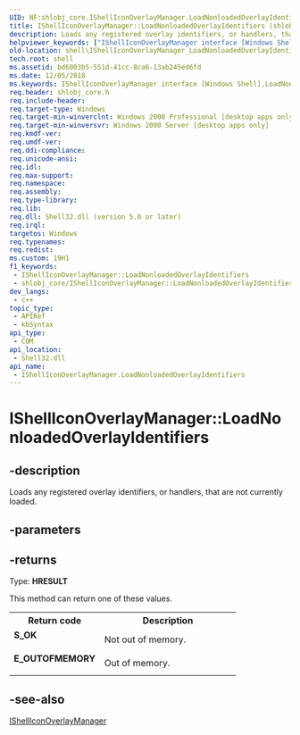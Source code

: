 ```yaml
---
UID: NF:shlobj_core.IShellIconOverlayManager.LoadNonloadedOverlayIdentifiers
title: IShellIconOverlayManager::LoadNonloadedOverlayIdentifiers (shlobj_core.h)
description: Loads any registered overlay identifiers, or handlers, that are not currently loaded.
helpviewer_keywords: ["IShellIconOverlayManager interface [Windows Shell]","LoadNonloadedOverlayIdentifiers method","IShellIconOverlayManager.LoadNonloadedOverlayIdentifiers","IShellIconOverlayManager::LoadNonloadedOverlayIdentifiers","LoadNonloadedOverlayIdentifiers","LoadNonloadedOverlayIdentifiers method [Windows Shell]","LoadNonloadedOverlayIdentifiers method [Windows Shell]","IShellIconOverlayManager interface","_win32_IShellIconOverlayManager_LoadNonloadedOverlayIdentifiers","shell.IShellIconOverlayManager_LoadNonloadedOverlayIdentifiers","shlobj_core/IShellIconOverlayManager::LoadNonloadedOverlayIdentifiers"]
old-location: shell\IShellIconOverlayManager_LoadNonloadedOverlayIdentifiers.htm
tech.root: shell
ms.assetid: bd6003b5-551d-41cc-8ca6-13ab245ed6fd
ms.date: 12/05/2018
ms.keywords: IShellIconOverlayManager interface [Windows Shell],LoadNonloadedOverlayIdentifiers method, IShellIconOverlayManager.LoadNonloadedOverlayIdentifiers, IShellIconOverlayManager::LoadNonloadedOverlayIdentifiers, LoadNonloadedOverlayIdentifiers, LoadNonloadedOverlayIdentifiers method [Windows Shell], LoadNonloadedOverlayIdentifiers method [Windows Shell],IShellIconOverlayManager interface, _win32_IShellIconOverlayManager_LoadNonloadedOverlayIdentifiers, shell.IShellIconOverlayManager_LoadNonloadedOverlayIdentifiers, shlobj_core/IShellIconOverlayManager::LoadNonloadedOverlayIdentifiers
req.header: shlobj_core.h
req.include-header: 
req.target-type: Windows
req.target-min-winverclnt: Windows 2000 Professional [desktop apps only]
req.target-min-winversvr: Windows 2000 Server [desktop apps only]
req.kmdf-ver: 
req.umdf-ver: 
req.ddi-compliance: 
req.unicode-ansi: 
req.idl: 
req.max-support: 
req.namespace: 
req.assembly: 
req.type-library: 
req.lib: 
req.dll: Shell32.dll (version 5.0 or later)
req.irql: 
targetos: Windows
req.typenames: 
req.redist: 
ms.custom: 19H1
f1_keywords:
 - IShellIconOverlayManager::LoadNonloadedOverlayIdentifiers
 - shlobj_core/IShellIconOverlayManager::LoadNonloadedOverlayIdentifiers
dev_langs:
 - c++
topic_type:
 - APIRef
 - kbSyntax
api_type:
 - COM
api_location:
 - Shell32.dll
api_name:
 - IShellIconOverlayManager.LoadNonloadedOverlayIdentifiers
---
```


# IShellIconOverlayManager::LoadNonloadedOverlayIdentifiers


## -description

Loads any registered overlay identifiers, or handlers, that are not currently loaded.

## -parameters

## -returns

Type: <b>HRESULT</b>

This method can return one of these values.

<table>
<tr>
<th>Return code</th>
<th>Description</th>
</tr>
<tr>
<td width="40%">
<dl>
<dt><b>S_OK</b></dt>
</dl>
</td>
<td width="60%">
Not out of memory.

</td>
</tr>
<tr>
<td width="40%">
<dl>
<dt><b>E_OUTOFMEMORY</b></dt>
</dl>
</td>
<td width="60%">
Out of memory.

</td>
</tr>
</table>

## -see-also

<a href="https://docs.microsoft.com/windows/desktop/api/shlobj_core/nn-shlobj_core-ishelliconoverlaymanager">IShellIconOverlayManager</a>


